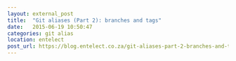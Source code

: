 ```yaml
---
layout: external_post
title:  "Git aliases (Part 2): branches and tags"
date:   2015-06-19 10:50:47
categories: git alias
location: entelect
post_url: https://blog.entelect.co.za/git-aliases-part-2-branches-and-tags
---
```

